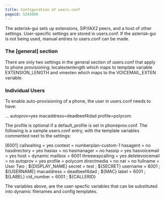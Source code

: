 ```yaml
---
title: Configuration of users.conf
pageid: 5243056
---
```


The asterisk-gui sets up extensions, SIP/IAX2 peers, and a host of other settings. User-specific settings are stored in users.conf. If the asterisk-gui is not being used, manual entries to users.conf can be made.


### The [general] section


There are only two settings in the general section of users.conf that apply to phone provisioning: localextenlength which maps to template variable EXTENSION\_LENGTH and vmexten which maps to the VOICEMAIL\_EXTEN variable.


### Individual Users


To enable auto-provisioning of a phone, the user in users.conf needs to have:



... 
autoprov=yes
macaddress=deadbeef4dad
profile=polycom

The profile is optional if a default\_profile is set in phoneprov.conf. The following is a sample users.conf entry, with the template variables commented next to the settings:



[6001]
callwaiting = yes 
context = numberplan-custom-1 
hasagent = no 
hasdirectory = yes 
hasiax = no 
hasmanager = no 
hassip = yes 
hasvoicemail = yes 
host = dynamic 
mailbox = 6001 
threewaycalling = yes 
deletevoicemail = no 
autoprov = yes 
profile = polycom 
directmedia = no 
nat = no 
fullname = User Two ; ${DISPLAY\_NAME} 
secret = test ; ${SECRET} 
username = 6001 ; ${USERNAME} 
macaddress = deadbeef4dad ; ${MAC} 
label = 6001 ; ${LABEL} 
cid\_number = 6001 ; ${CALLERID}

The variables above, are the user-specfic variables that can be substituted into dynamic filenames and config templates.

